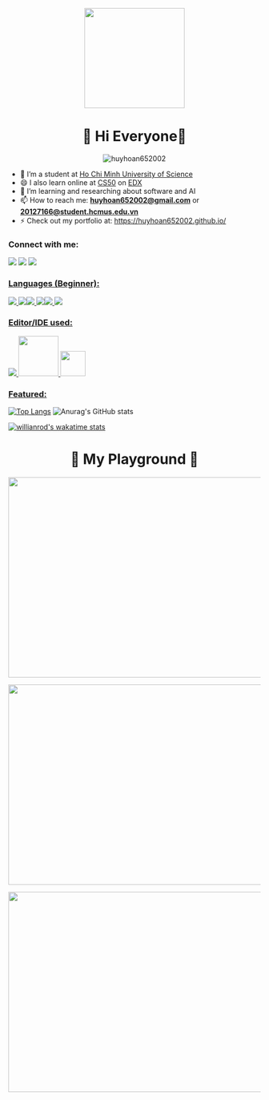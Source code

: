 <p align="center"> <img src="https://huyhoan652002.github.io/assets/image/hoan.jpg" , width = 200, border-radius: 50%/>
<h1  align="center">👋 Hi Everyone👋</h1>
<p  align="center"> <img  src="https://komarev.com/ghpvc/?username=huyhoan652002&label=Profile%20views&color=129e00&style=plastic"  alt="huyhoan652002" /> </p>

- 🔭 I’m a student at [Ho Chi Minh University of Science](hcmus.edu.vn)
- 😄 I also learn online at [CS50](https://cs50.harvard.edu/college/2022/spring/) on [EDX](https://www.edx.org)
- 🌱 I’m learning and researching about software and AI
- 📫 How to reach me: **huyhoan652002@gmail.com** or **20127166@student.hcmus.edu.vn**
- ⚡ Check out my portfolio at: https://huyhoan652002.github.io/

<h3  align="left">Connect with me:</h3>
<p align="left"><a  href="https://www.facebook.com/hoan.nguyenhuy.ITUS/"  target="blank"><img src="https://img.icons8.com/bubbles/64/facebook-new.png"/></a>&nbsp;<a  href="https://www.linkedin.com/in/huyhoan652002/"  target="blank"><img src="https://img.icons8.com/bubbles/64/linkedin.png"/></a>
 <a  href="https://www.youtube.com/channel/UCf4aukyZIRysZ_-fpba8CJg"  target="blank"><img src="https://img.icons8.com/bubbles/64/youtube-squared.png"/>
</p>

</p>

<h3 align="left">Languages (Beginner): </h3>

<p align="left"> <img src="https://img.icons8.com/color/48/000000/c-plus-plus-logo.png"/>
<img src="https://img.icons8.com/color/48/000000/html-5--v1.png"/><img src="https://img.icons8.com/color/48/000000/css3.png"/>
<img src="https://img.icons8.com/color/48/000000/javascript--v1.png"/><img src="https://img.icons8.com/color/48/000000/python.png"/>
<img src="https://img.icons8.com/color/48/000000/java.png"/>
</p>

<p>
  
</p>

<h3 align="left">Editor/IDE used: </h3>

<p align="left"> <img src="https://upload.wikimedia.org/wikipedia/commons/thumb/9/9a/Visual_Studio_Code_1.35_icon.svg/45px-Visual_Studio_Code_1.35_icon.svg.png"/>
<img src="https://1000logos.net/wp-content/uploads/2020/08/Visual-Studio-Logo.png" , width = 80/>
<img src="https://www.pngitem.com/pimgs/m/422-4223360_transparent-sublime-text-icon-hd-png-download.png" , width = 50/>
</p>

<p>

<h3 align="left">Featured: </h3>

[![Top Langs](https://github-readme-stats.vercel.app/api/top-langs/?username=huyhoan652002&layout=compact)](https://github.com/anuraghazra/github-readme-stats)                                     ![Anurag's GitHub stats](https://github-readme-stats.vercel.app/api?username=huyhoan652002&show_icons=true&theme=radical)

[![willianrod's wakatime stats](https://github-readme-stats.vercel.app/api/wakatime?username=willianrod)](https://github.com/anuraghazra/github-readme-stats)

<h1 align="center">👯 My Playground 👯</h1>

<p align="center">
  <img width="1000" height="400" src="https://i.pinimg.com/originals/6c/a3/3c/6ca33c43ece1db49b8534379e26cdbdc.gif">
</p>

<p align="center">
  <img width="1000" height="400" src="https://thumbs.gfycat.com/WeakCoarseFawn-size_restricted.gif">
</p>

<p align="center">
  <img width="1000" height="400" src="https://thumbs.gfycat.com/EnragedGoodEmeraldtreeskink-size_restricted.gif">
</p>
<!--
**huyhoan652002/huyhoan652002** is a ✨ _special_ ✨ repository because its `README.md` (this file) appears on your GitHub profile.

Here are some ideas to get you started:

- 🔭 I’m currently a student at Ho Chi Minh University of Science
- 🌱 I’m currently learning and researching about software and AI
- 👯 I’m looking to collaborate on ...
- 🤔 I’m looking for help with ...
- 💬 Ask me about ...
- 📫 How to reach me: huyhoan652002@gmail.com or 20127166@student.hcmus.edu.vn
- 😄 Pronouns: ...
- ⚡ Fun fact: ...
-->
